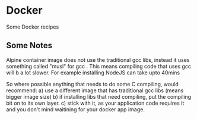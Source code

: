 # Docker
Some Docker recipes

## Some Notes
Alpine container image does not use the traditional gcc libs, instead it uses something called "musl" for gcc . This means compiling code that uses gcc will b a lot slower.
For example installing NodeJS can take upto 40mins

So where possible anything that needs to do some C compiling, would recommend:
a) use a different image that has traditional gcc libs (means bigger image size)
b) if installing libs that need compiling, put the compiling bit on to its own layer.
c) stick with it, as your application code requires it and you don't mind waitining for your docker app image.